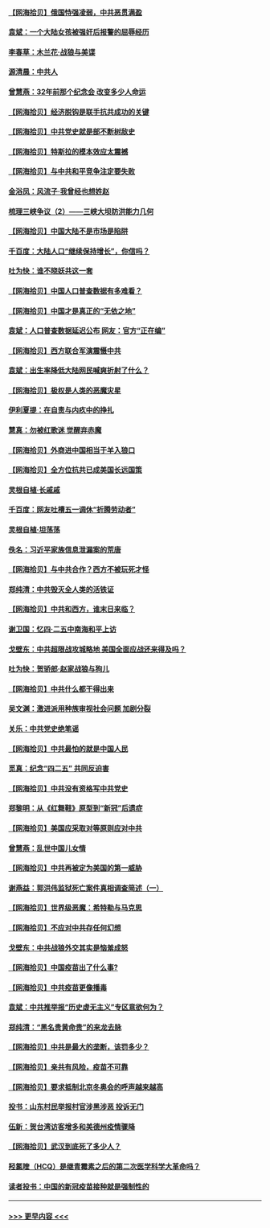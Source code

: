 #### [【网海拾贝】俄国恃强凌弱，中共恶贯满盈](../pages/nsc993/n12936626.md?t=05101751) 
#### [袁斌：一个大陆女孩被强奸后报警的屈辱经历](../pages/nsc993/n12936547.md?t=05101751) 
#### [李春草：木兰花·战狼与美谍](../pages/nsc993/n12935995.md?t=05101751) 
#### [源清晨：中共人](../pages/nsc993/n12935589.md?t=05101751) 
#### [曾慧燕：32年前那个纪念会 改变多少人命运](../pages/nsc993/n12934233.md?t=05101751) 
#### [【网海拾贝】经济脱钩是联手抗共成功的关键](../pages/nsc993/n12934176.md?t=05101751) 
#### [【网海拾贝】中共党史就是部不断树敌史](../pages/nsc993/n12932844.md?t=05101751) 
#### [【网海拾贝】特斯拉的模本效应太震撼](../pages/nsc993/n12925626.md?t=05101751) 
#### [【网海拾贝】与中共和平竞争注定要失败](../pages/nsc993/n12923326.md?t=05101751) 
#### [金浴凤：风流子‧我曾经也想姓赵](../pages/nsc993/n12920911.md?t=05101751) 
#### [梳理三峡争议（2）——三峡大坝防洪能力几何](../pages/nsc993/n12920173.md?t=05101751) 
#### [【网海拾贝】中国大陆不是市场是陷阱](../pages/nsc993/n12920143.md?t=05101751) 
#### [千百度：大陆人口“继续保持增长”，你信吗？](../pages/nsc993/n12918946.md?t=05101751) 
#### [吐为快：谁不晓妖共这一套](../pages/nsc993/n12918941.md?t=05101751) 
#### [【网海拾贝】中国人口普查数据有多难看？](../pages/nsc993/n12917822.md?t=05101751) 
#### [【网海拾贝】中国才是真正的“无依之地”](../pages/nsc993/n12915845.md?t=05101751) 
#### [袁斌：人口普查数据延迟公布 网友：官方“正在编”](../pages/nsc993/n12915748.md?t=05101751) 
#### [【网海拾贝】西方联合军演震慑中共](../pages/nsc993/n12913466.md?t=05101751) 
#### [袁斌：出生率降低大陆网民喊爽折射了什么？](../pages/nsc993/n12913365.md?t=05101751) 
#### [【网海拾贝】极权是人类的恶魔灾星](../pages/nsc993/n12910697.md?t=05101751) 
#### [伊利夏提：在自责与内疚中的挣扎](../pages/nsc993/n12910493.md?t=05101751) 
#### [慧真：勿被红歌迷 觉醒弃赤魔](../pages/nsc993/n12910485.md?t=05101751) 
#### [【网海拾贝】外商进中国相当于羊入狼口](../pages/nsc993/n12908274.md?t=05101751) 
#### [【网海拾贝】全方位抗共已成美国长远国策](../pages/nsc993/n12906878.md?t=05101751) 
#### [灵根自植‧长戚戚](../pages/nsc993/n12905585.md?t=05101751) 
#### [千百度：网友吐槽五一调休“折腾劳动者”](../pages/nsc993/n12905934.md?t=05101751) 
#### [灵根自植‧坦荡荡](../pages/nsc993/n12905562.md?t=05101751) 
#### [佚名：习近平家族信息泄漏案的荒唐](../pages/nsc993/n12904705.md?t=05101751) 
#### [【网海拾贝】与中共合作？西方不被玩死才怪](../pages/nsc993/n12903873.md?t=05101751) 
#### [郑纯清：中共毁灭全人类的活铁证](../pages/nsc993/n12903785.md?t=05101751) 
#### [【网海拾贝】中共和西方，谁末日来临？](../pages/nsc993/n12903482.md?t=05101751) 
#### [谢卫国：忆四‧二五中南海和平上访](../pages/nsc993/n12902192.md?t=05101751) 
#### [戈壁东：中共超限战攻城略地 美国全面应战还来得及吗？](../pages/nsc993/n12902297.md?t=05101751) 
#### [吐为快：贺骄郎‧赵家战狼与狗儿](../pages/nsc993/n12902280.md?t=05101751) 
#### [【网海拾贝】中共什么都干得出来](../pages/nsc993/n12897500.md?t=05101751) 
#### [吴文渊：激进派用种族审视社会问题 加剧分裂](../pages/nsc993/n12893881.md?t=05101751) 
#### [关乐：中共党史绝笔谣](../pages/nsc993/n12897270.md?t=05101751) 
#### [【网海拾贝】中共最怕的就是中国人民](../pages/nsc993/n12894705.md?t=05101751) 
#### [觅真：纪念“四二五” 共同反迫害](../pages/nsc993/n12894553.md?t=05101751) 
#### [【网海拾贝】中共没有资格写中共党史](../pages/nsc993/n12892231.md?t=05101751) 
#### [郑黎明：从《红舞鞋》原型到“新冠”后遗症](../pages/nsc993/n12890469.md?t=05101751) 
#### [【网海拾贝】美国应采取对等原则应对中共](../pages/nsc993/n12889176.md?t=05101751) 
#### [曾慧燕：乱世中国儿女情](../pages/nsc993/n12887931.md?t=05101751) 
#### [【网海拾贝】中共再被定为美国的第一威胁](../pages/nsc993/n12887580.md?t=05101751) 
#### [谢燕益：郭洪伟监狱死亡案件真相调查简述（一）](../pages/nsc993/n12885648.md?t=05101751) 
#### [【网海拾贝】世界级恶魔：希特勒与马克思](../pages/nsc993/n12884062.md?t=05101751) 
#### [【网海拾贝】不应对中共存任何幻想](../pages/nsc993/n12881460.md?t=05101751) 
#### [戈壁东：中共战狼外交其实是恼羞成怒](../pages/nsc993/n12880392.md?t=05101751) 
#### [【网海拾贝】中国疫苗出了什么事?](../pages/nsc993/n12879124.md?t=05101751) 
#### [【网海拾贝】中共疫苗更像播毒](../pages/nsc993/n12876631.md?t=05101751) 
#### [袁斌：中共推举报“历史虚无主义”专区意欲何为？](../pages/nsc993/n12876530.md?t=05101751) 
#### [郑纯清：“黑名贵黄命贵”的来龙去脉](../pages/nsc993/n12875589.md?t=05101751) 
#### [【网海拾贝】中共是最大的垄断，该罚多少？](../pages/nsc993/n12874006.md?t=05101751) 
#### [【网海拾贝】亲共有风险，疫苗不可靠](../pages/nsc993/n12872224.md?t=05101751) 
#### [【网海拾贝】要求抵制北京冬奥会的呼声越来越高](../pages/nsc993/n12868962.md?t=05101751) 
#### [投书：山东村民举报村官涉黑涉恶 投诉无门](../pages/nsc993/n12869726.md?t=05101751) 
#### [伍新：贺台湾访客增多和美德州疫情骤降](../pages/nsc993/n12865651.md?t=05101751) 
#### [【网海拾贝】武汉到底死了多少人？](../pages/nsc993/n12863707.md?t=05101751) 
#### [羟氯喹（HCQ）是继青霉素之后的第二次医学科学大革命吗？](../pages/nsc993/n12638564.md?t=05101751) 
#### [读者投书：中国的新冠疫苗接种就是强制性的](../pages/nsc993/n12859932.md?t=05101751) 

----
#### [ >>> 更早内容 <<< ](../indexes/nsc993-earlier.md)
